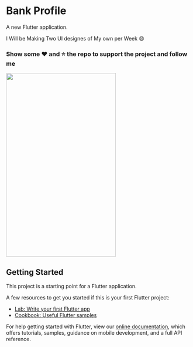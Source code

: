 # Bank Profile

A new Flutter application.

I Will be Making Two UI designes of My own per Week :smile:
### Show some :heart: and :star: the repo to support the project and follow me

<img  height=500px width=300px src="https://github.com/BubblyBoy/Bank-profile/blob/master/Screenshot_20190525-164447.png"> 

## Getting Started

This project is a starting point for a Flutter application.

A few resources to get you started if this is your first Flutter project:

- [Lab: Write your first Flutter app](https://flutter.io/docs/get-started/codelab)
- [Cookbook: Useful Flutter samples](https://flutter.io/docs/cookbook)

For help getting started with Flutter, view our 
[online documentation](https://flutter.io/docs), which offers tutorials, 
samples, guidance on mobile development, and a full API reference.
